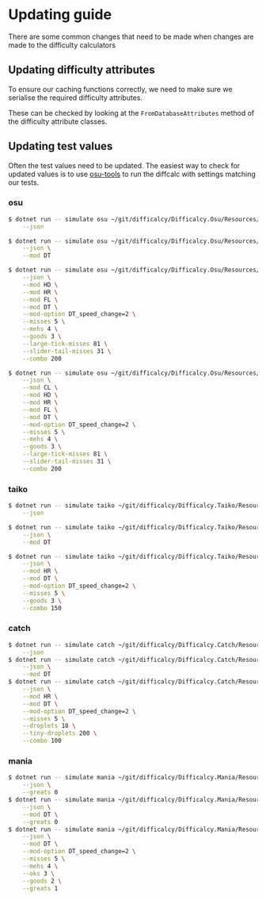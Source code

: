 # Updating guide

There are some common changes that need to be made when changes are made to the difficulty calculators

## Updating difficulty attributes

To ensure our caching functions correctly, we need to make sure we serialise the required difficulty attributes.

These can be checked by looking at the `FromDatabaseAttributes` method of the difficulty attribute classes.

## Updating test values

Often the test values need to be updated. The easiest way to check for updated values is to use [osu-tools](https://github.com/ppy/osu-tools) to run the diffcalc with settings matching our tests.

### osu

```sh
$ dotnet run -- simulate osu ~/git/difficalcy/Difficalcy.Osu/Resources/Testing/Beatmaps/diffcalc-test.osu \
    --json

$ dotnet run -- simulate osu ~/git/difficalcy/Difficalcy.Osu/Resources/Testing/Beatmaps/diffcalc-test.osu \
    --json \
    --mod DT

$ dotnet run -- simulate osu ~/git/difficalcy/Difficalcy.Osu/Resources/Testing/Beatmaps/diffcalc-test.osu \
    --json \
    --mod HD \
    --mod HR \
    --mod FL \
    --mod DT \
    --mod-option DT_speed_change=2 \
    --misses 5 \
    --mehs 4 \
    --goods 3 \
    --large-tick-misses 81 \
    --slider-tail-misses 31 \
    --combo 200

$ dotnet run -- simulate osu ~/git/difficalcy/Difficalcy.Osu/Resources/Testing/Beatmaps/diffcalc-test.osu \
    --json \
    --mod CL \
    --mod HD \
    --mod HR \
    --mod FL \
    --mod DT \
    --mod-option DT_speed_change=2 \
    --misses 5 \
    --mehs 4 \
    --goods 3 \
    --large-tick-misses 81 \
    --slider-tail-misses 31 \
    --combo 200
```

### taiko

```sh
$ dotnet run -- simulate taiko ~/git/difficalcy/Difficalcy.Taiko/Resources/Testing/Beatmaps/diffcalc-test.osu \
    --json

$ dotnet run -- simulate taiko ~/git/difficalcy/Difficalcy.Taiko/Resources/Testing/Beatmaps/diffcalc-test.osu \
    --json \
    --mod DT

$ dotnet run -- simulate taiko ~/git/difficalcy/Difficalcy.Taiko/Resources/Testing/Beatmaps/diffcalc-test.osu \
    --json \
    --mod HR \
    --mod DT \
    --mod-option DT_speed_change=2 \
    --misses 5 \
    --goods 3 \
    --combo 150
```

### catch

```sh
$ dotnet run -- simulate catch ~/git/difficalcy/Difficalcy.Catch/Resources/Testing/Beatmaps/diffcalc-test.osu \
    --json
$ dotnet run -- simulate catch ~/git/difficalcy/Difficalcy.Catch/Resources/Testing/Beatmaps/diffcalc-test.osu \
    --json \
    --mod DT
$ dotnet run -- simulate catch ~/git/difficalcy/Difficalcy.Catch/Resources/Testing/Beatmaps/diffcalc-test.osu \
    --json \
    --mod HR \
    --mod DT \
    --mod-option DT_speed_change=2 \
    --misses 5 \
    --droplets 18 \
    --tiny-droplets 200 \
    --combo 100
```

### mania

```sh
$ dotnet run -- simulate mania ~/git/difficalcy/Difficalcy.Mania/Resources/Testing/Beatmaps/diffcalc-test.osu \
    --json \
    --greats 0
$ dotnet run -- simulate mania ~/git/difficalcy/Difficalcy.Mania/Resources/Testing/Beatmaps/diffcalc-test.osu \
    --json \
    --mod DT \
    --greats 0
$ dotnet run -- simulate mania ~/git/difficalcy/Difficalcy.Mania/Resources/Testing/Beatmaps/diffcalc-test.osu \
    --json \
    --mod DT \
    --mod-option DT_speed_change=2 \
    --misses 5 \
    --mehs 4 \
    --oks 3 \
    --goods 2 \
    --greats 1
```
